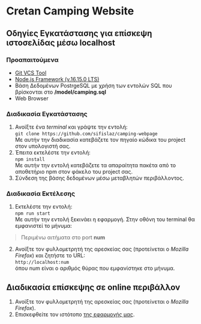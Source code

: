 # Cretan Camping Website

## Οδηγίες Εγκατάστασης για επίσκεψη ιστοσελίδας μέσω localhost

### Προαπαιτούμενα
* [Git VCS Tool](https://git-scm.com/downloads "Κατεβάστε το Git")
* [Node.js Framework (v.16.15.0 LTS)](https://nodejs.org/en/download/ "Κατεβάστε το node.js")
* Βάση Δεδομένων PostrgeSQL με χρήση των εντολών SQL που βρίσκονται στο **/model/camping.sql**
* Web Browser

### Διαδικασία Εγκατάστασης
1. Ανοίξτε ένα _terminal_ και γράψτε την εντολή:<br>
`git clone https://github.com/sifislaz/camping-webpage`<br>
Με αυτήν την διαδικασία κατεβάζετε τον πηγαίο κώδικα του project στον υπολογιστή σας.
2. Έπειτα εκτελέστε την εντολή:<br>
`npm install`<br>
Με αυτήν την εντολή κατεβάζετε τα απαραίτητα πακέτα από το αποθετήριο npm στον φάκελο του project σας.<br>
3. Σύνδεση της βάσης δεδομένων μέσω μεταβλητών περιβάλλοντος.

### Διαδικασία Εκτέλεσης
1. Εκτελέστε την εντολή:<br>
`npm run start`<br>
Με αυτήν την εντολή ξεκινάει η εφαρμογή. Στην οθόνη του terminal θα εμφανιστεί το μήνυμα:<br>
>Περιμένω αιτήματα στο port **num**
2. Ανοίξτε τον φυλλομετρητή της αρεσκείας σας (προτείνεται ο _Mozilla Firefox_) και ζητήστε το URL:<br>
`http://localhost:num`<br>
όπου num είναι ο αριθμός θύρας που εμφανίστηκε στο μήνυμα.

## Διαδικασία επίσκεψης σε online περιβάλλον
1. Ανοίξτε τον φυλλομετρητή της αρεσκείας σας (προτείνεται ο _Mozilla Firefox_).
2. Επισκεφθείτε τον ιστότοπο [της εφαρμογής μας](https://cretan-camping.herokuapp.com "Cretan Camping").